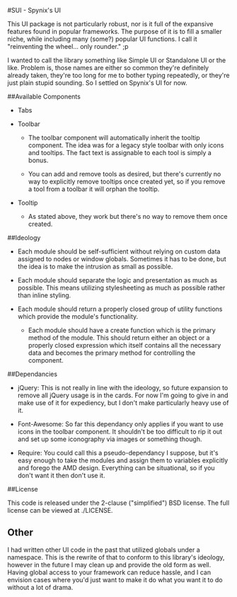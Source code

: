 ﻿#SUI - Spynix's UI

This UI package is not particularly robust, nor is it full of the expansive
features found in popular frameworks.  The purpose of it is to fill a smaller
niche, while including many (some?) popular UI functions.  I call it
"reinventing the wheel... only rounder." ;p

I wanted to call the library something like Simple UI or Standalone UI or the
like.  Problem is, those names are either so common they're definitely already
taken, they're too long for me to bother typing repeatedly, or they're just
plain stupid sounding.  So I settled on Spynix's UI for now.

##Available Components
- Tabs

- Toolbar
  - The toolbar component will automatically inherit the tooltip component.
  The idea was for a legacy style toolbar with only icons and tooltips.  The
  fact text is assignable to each tool is simply a bonus.
  
  - You can add and remove tools as desired, but there's currently no way to
  explicitly remove tooltips once created yet, so if you remove a tool from a
  toolbar it will orphan the tooltip.
  
- Tooltip
  - As stated above, they work but there's no way to remove them once created.

##Ideology

- Each module should be self-sufficient without relying on custom data assigned
to nodes or window globals.  Sometimes it has to be done, but the idea is to
make the intrusion as small as possible.

- Each module should separate the logic and presentation as much as possible.
This means utilizing stylesheeting as much as possible rather than inline
styling.

- Each module should return a properly closed group of utility functions which
provide the module's functionality.
  - Each module should have a create function which is the primary method of the
  module.  This should return either an object or a properly closed expression
  which itself contains all the necessary data and becomes the primary method
  for controlling the component.

##Dependancies

- jQuery: This is not really in line with the ideology, so future expansion to
remove all jQuery usage is in the cards.  For now I'm going to give in and make
use of it for expediency, but I don't make particularly heavy use of it.

- Font-Awesome: So far this dependancy only applies if you want to use icons in
the toolbar component.  It shouldn't be too difficult to rip it out and set up
some iconography via images or something though.

- Require: You could call this a pseudo-dependancy I suppose, but it's easy
enough to take the modules and assign them to variables explicitly and forego
the AMD design.  Everything can be situational, so if you don't want it then
don't use it.

##License

This code is released under the 2-clause ("simplified") BSD license.  The full
license can be viewed at ./LICENSE.

## Other

I had written other UI code in the past that utilized globals under a namespace.
This is the rewrite of that to conform to this library's ideology, however in
the future I may clean up and provide the old form as well.  Having global
access to your framework can reduce hassle, and I can envision cases where you'd
just want to make it do what you want it to do without a lot of drama.